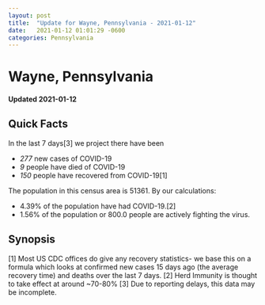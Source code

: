 ```yaml
---
layout: post
title:  "Update for Wayne, Pennsylvania - 2021-01-12"
date:   2021-01-12 01:01:29 -0600
categories: Pennsylvania
---
```


# Wayne, Pennsylvania
#### Updated 2021-01-12

## Quick Facts

In the last 7 days[3] we project there have been
- *277* new cases of COVID-19
- *9* people have died of COVID-19
- *150* people have recovered from COVID-19[1]

The population in this census area is 51361. By our calculations:
- 4.39% of the population have had COVID-19.[2]
- 1.56% of the population or 800.0 people are actively fighting the virus.

## Synopsis




[1] Most US CDC offices do give any recovery statistics- we base this on a formula which looks at confirmed new cases
15 days ago (the average recovery time) and deaths over the last 7 days.
[2] Herd Immunity is thought to take effect at around ~70-80%
[3] Due to reporting delays, this data may be incomplete. 
    